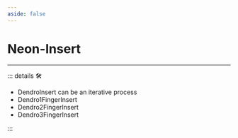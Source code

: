 ```yaml
---
aside: false
---
```

# Neon-Insert

---

<!-- =================================================== -->
<!-- =================================================== -->
<!-- =================================================== -->
<!-- =================================================== -->
<!-- =================================================== -->
::: details 🛠

- DendroInsert can be an iterative process
- Dendro1FingerInsert
- Dendro2FingerInsert
- Dendro3FingerInsert

:::
